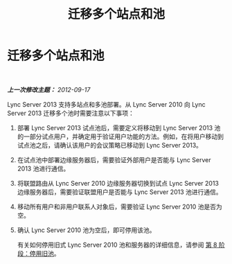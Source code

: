 ﻿---
title: 迁移多个站点和池
TOCTitle: 迁移多个站点和池
ms:assetid: a6d726d2-564d-4b39-a97c-5656a673292a
ms:mtpsurl: https://technet.microsoft.com/zh-cn/library/JJ205165(v=OCS.15)
ms:contentKeyID: 49313839
ms.date: 05/19/2016
mtps_version: v=OCS.15
ms.translationtype: HT
---

# 迁移多个站点和池

 

_**上一次修改主题：** 2012-09-17_

Lync Server 2013 支持多站点和多池部署。从 Lync Server 2010 向 Lync Server 2013 迁移多个池时需要注意以下事项：

1.  部署 Lync Server 2013 试点池后，需要定义将移动到 Lync Server 2013 池的一部分试点用户，并确定用于验证用户功能的方法。例如，在将用户移动到试点池之后，请确认该用户的会议策略已移动到 Lync Server 2013。

2.  在试点池中部署边缘服务器后，需要验证外部用户是否能与 Lync Server 2013 池进行通信。

3.  将联盟路由从 Lync Server 2010 边缘服务器切换到试点 Lync Server 2013 边缘服务器后，需要验证联盟用户是否能与 Lync Server 2013 池进行通信。

4.  移动所有用户和非用户联系人对象后，需要验证 Lync Server 2010 池是否为空。

5.  确认 Lync Server 2010 池为空后，即可停用该池。
    
    有关如何停用旧式 Lync Server 2010 池和服务器的详细信息，请参阅 [第 8 阶段：停用旧池](phase-8-decommission-legacy-pools.md)。

